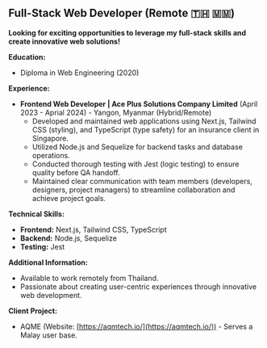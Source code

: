 ##   Full-Stack Web Developer (Remote 🇹🇭 🇲🇲)

**Looking for exciting opportunities to leverage my full-stack skills and create innovative web solutions!**

**Education:**

* Diploma in Web Engineering (2020)

**Experience:**

* **Frontend Web Developer | Ace Plus Solutions Company Limited** (April 2023 - Aprial 2024) - Yangon, Myanmar (Hybrid/Remote)
    * Developed and maintained web applications using Next.js, Tailwind CSS (styling), and TypeScript (type safety) for an insurance client in Singapore.
    * Utilized Node.js and Sequelize for backend tasks and database operations.
    * Conducted thorough testing with Jest (logic testing) to ensure quality before QA handoff.
    * Maintained clear communication with team members (developers, designers, project managers) to streamline collaboration and achieve project goals.

**Technical Skills:**

* **Frontend:** Next.js, Tailwind CSS, TypeScript
* **Backend:** Node.js, Sequelize
* **Testing:** Jest

**Additional Information:**

* Available to work remotely from Thailand.
* Passionate about creating user-centric experiences through innovative web development.

**Client Project:**

* AQME (Website: [https://aqmtech.io/](https://aqmtech.io/)) - Serves a Malay user base.
